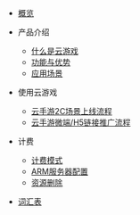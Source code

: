 

* [概览](/ucgs/README.md)
* 产品介绍   <!-- 以下是参考的目录模版，旨在建议产品文档应该包含的内容模块。实际章节划分可根据实际内容进行调整 -->
   * [什么是云游戏](/ucgs/README#_1了解)
   * [功能与优势](/ucgs/README#功能与优势)
   * [应用场景](/ucgs/README#应用场景)

* 使用云游戏
  * [云手游2C场景上线流程](/ucgs/user_guide#云手游2C场景上线流程)
  * [云手游微端/H5链接推广流程](/ucgs/user_guide#云手游微端/H5链接推广流程)
 
* 计费
   * [计费模式](/ucgs/price#计费模式)
   * [ARM服务器配置](/ucgs/price#ARM服务器配置)
   * [资源删除](/ucgs/price#资源删除)

* [词汇表](/ucgs/_glossary.md)


 <!--  
* 快速上手指南
   * [创建WEB服务](/ucgs/quick_start#创建Servless服务)
   * [使用WEB云游戏](/ucgs/quick_start#通过WEB访问DEMO页面)
-->
